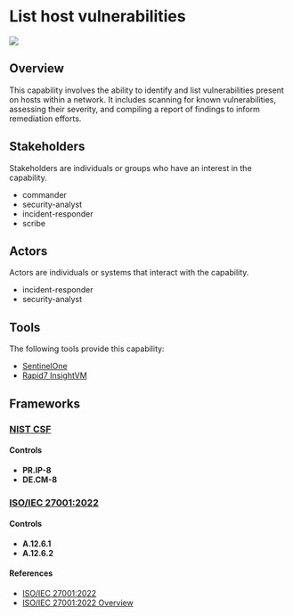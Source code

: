 # List host vulnerabilities

![](https://img.shields.io/badge/P0002-identification-white)

## Overview

This capability involves the ability to identify and list vulnerabilities present on hosts within a network. It includes scanning for known vulnerabilities, assessing their severity, and compiling a report of findings to inform remediation efforts.

## Stakeholders
Stakeholders are individuals or groups who have an interest in the capability.

- commander
- security-analyst
- incident-responder
- scribe

## Actors
Actors are individuals or systems that interact with the capability.

- incident-responder
- security-analyst

## Tools
The following tools provide this capability:

- [SentinelOne](../tool/T0001/C2002.md)
- [Rapid7 InsightVM](../tool/T0004/C2002.md)

## Frameworks
### [NIST CSF](../frameworks/F0003.md)

#### Controls

- **PR.IP-8** 
- **DE.CM-8** 

### [ISO/IEC 27001:2022](../frameworks/F0002.md)

#### Controls

- **A.12.6.1** 
- **A.12.6.2** 

#### References

- [ISO/IEC 27001:2022](https://www.iso.org/standard/82875.html)
- [ISO/IEC 27001:2022 Overview](https://www.iso.org/isoiec-27001-information-security.html)